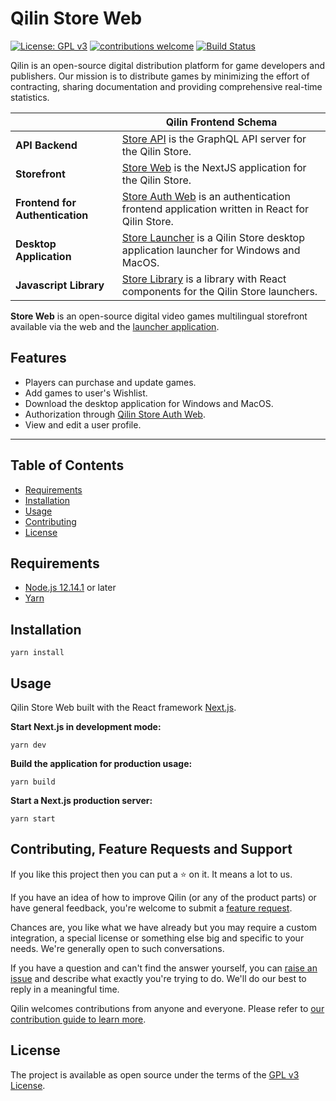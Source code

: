 # Qilin Store Web

[![License: GPL v3](https://img.shields.io/badge/License-GPLv3-brightgreen.svg)](https://www.gnu.org/licenses/gpl-3.0)
[![contributions welcome](https://img.shields.io/badge/contributions-welcome-brightgreen.svg?style=flat)](https://github.com/qilin/store-web/issues)
[![Build Status](https://travis-ci.com/qilin/store-web.svg?branch=master)](https://travis-ci.com/qilin/store-web)

Qilin is an open-source digital distribution platform for game developers and publishers. Our mission is to distribute games by minimizing the effort of contracting, sharing documentation and providing comprehensive real-time statistics.

| |Qilin Frontend Schema|
|---|---|
|**API Backend**|[Store API](https://github.com/qilin/store-api) is the GraphQL API server for the Qilin Store.|
|**Storefront**|[Store Web](https://github.com/qilin/store-web) is the NextJS application for the Qilin Store.|
|**Frontend for Authentication**|[Store Auth Web](https://github.com/qilin/store-auth-web) is an authentication frontend application written in React for Qilin Store.|
|**Desktop Application**|[Store Launcher](https://github.com/qilin/store-launcher) is a Qilin Store desktop application launcher for Windows and MacOS.|
|**Javascript Library**|[Store Library](https://github.com/qilin/store-library) is a library with React components for the Qilin Store launchers.|

**Store Web** is an open-source digital video games multilingual storefront available via the web and the [launcher application](https://github.com/qilin/store-launcher).

## Features

- Players can purchase and update games.
- Add games to user's Wishlist.
- Download the desktop application for Windows and MacOS.
- Authorization through [Qilin Store Auth Web](https://github.com/qilin/store-auth-web).
- View and edit a user profile.

---

## Table of Contents

- [Requirements](#requirements)
- [Installation](#installation)
- [Usage](#usage)
- [Contributing](#contributing)
- [License](#license)

## Requirements

- [Node.js 12.14.1](https://nodejs.org/en/) or later
- [Yarn](https://classic.yarnpkg.com/en/docs/install)

## Installation

```
yarn install
```

## Usage

Qilin Store Web built with the React framework [Next.js](https://nextjs.org/).

**Start Next.js in development mode:**

```
yarn dev
```

**Build the application for production usage:**

```
yarn build
```

**Start a Next.js production server:**

```
yarn start
```

## Contributing, Feature Requests and Support

If you like this project then you can put a ⭐ on it. It means a lot to us.

If you have an idea of how to improve Qilin (or any of the product parts) or have general feedback, you're welcome to submit a [feature request](../../issues/new?assignees=&labels=&template=feature_request.md&title=).

Chances are, you like what we have already but you may require a custom integration, a special license or something else big and specific to your needs. We're generally open to such conversations.

If you have a question and can't find the answer yourself, you can [raise an issue](../../issues/new?assignees=&labels=&template=support-request.md&title=I+have+a+question+about+%3Cthis+and+that%3E+%5BSupport%5D) and describe what exactly you're trying to do. We'll do our best to reply in a meaningful time.

Qilin welcomes contributions from anyone and everyone. Please refer to [our contribution guide to learn more](CONTRIBUTING.md).

## License

The project is available as open source under the terms of the [GPL v3 License](https://www.gnu.org/licenses/gpl-3.0).